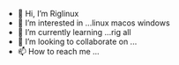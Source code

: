 - 👋 Hi, I’m Riglinux
- 👀 I’m interested in ...linux macos windows 
- 🌱 I’m currently learning ...rig all
- 💞️ I’m looking to collaborate on ...
- 📫 How to reach me ...

<!---
easysend1/easysend1 is a ✨ special ✨ repository because its `README.md` (this file) appears on your GitHub profile.
You can click the Preview link to take a look at your changes.
--->
